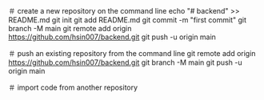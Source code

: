 ＃ create a new repository on the command line
echo "# backend" >> README.md
git init
git add README.md
git commit -m "first commit"
git branch -M main
git remote add origin https://github.com/hsin007/backend.git
git push -u origin main


＃ push an existing repository from the command line
git remote add origin https://github.com/hsin007/backend.git
git branch -M main
git push -u origin main


＃ import code from another repository
